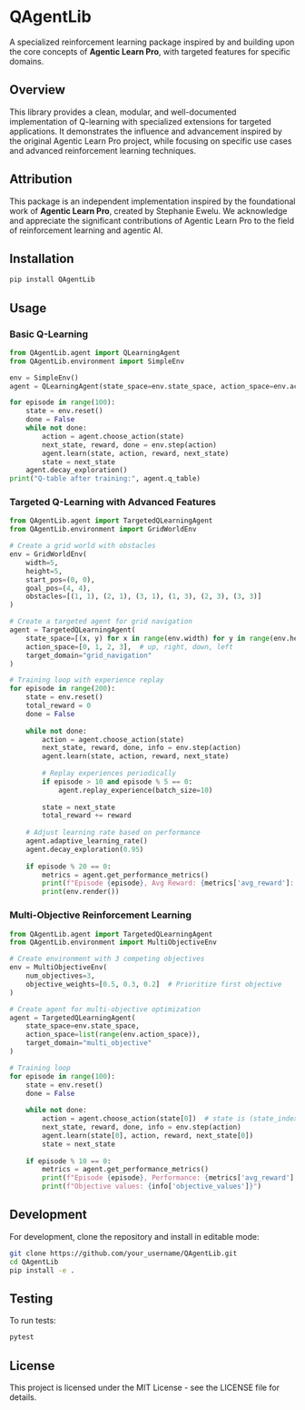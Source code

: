 # QAgentLib

A specialized reinforcement learning package inspired by and building upon the core concepts of **Agentic Learn Pro**, with targeted features for specific domains.

## Overview

This library provides a clean, modular, and well-documented implementation of Q-learning with specialized extensions for targeted applications. It demonstrates the influence and advancement inspired by the original Agentic Learn Pro project, while focusing on specific use cases and advanced reinforcement learning techniques.

## Attribution

This package is an independent implementation inspired by the foundational work of **Agentic Learn Pro**, created by Stephanie Ewelu. We acknowledge and appreciate the significant contributions of Agentic Learn Pro to the field of reinforcement learning and agentic AI.

## Installation

```bash
pip install QAgentLib
```

## Usage

### Basic Q-Learning

```python
from QAgentLib.agent import QLearningAgent
from QAgentLib.environment import SimpleEnv

env = SimpleEnv()
agent = QLearningAgent(state_space=env.state_space, action_space=env.action_space)

for episode in range(100):
    state = env.reset()
    done = False
    while not done:
        action = agent.choose_action(state)
        next_state, reward, done = env.step(action)
        agent.learn(state, action, reward, next_state)
        state = next_state
    agent.decay_exploration()
print("Q-table after training:", agent.q_table)
```

### Targeted Q-Learning with Advanced Features

```python
from QAgentLib.agent import TargetedQLearningAgent
from QAgentLib.environment import GridWorldEnv

# Create a grid world with obstacles
env = GridWorldEnv(
    width=5, 
    height=5, 
    start_pos=(0, 0), 
    goal_pos=(4, 4),
    obstacles=[(1, 1), (2, 1), (3, 1), (1, 3), (2, 3), (3, 3)]
)

# Create a targeted agent for grid navigation
agent = TargetedQLearningAgent(
    state_space=[(x, y) for x in range(env.width) for y in range(env.height)],
    action_space=[0, 1, 2, 3],  # up, right, down, left
    target_domain="grid_navigation"
)

# Training loop with experience replay
for episode in range(200):
    state = env.reset()
    total_reward = 0
    done = False
    
    while not done:
        action = agent.choose_action(state)
        next_state, reward, done, info = env.step(action)
        agent.learn(state, action, reward, next_state)
        
        # Replay experiences periodically
        if episode > 10 and episode % 5 == 0:
            agent.replay_experience(batch_size=10)
            
        state = next_state
        total_reward += reward
        
    # Adjust learning rate based on performance
    agent.adaptive_learning_rate()
    agent.decay_exploration(0.95)
    
    if episode % 20 == 0:
        metrics = agent.get_performance_metrics()
        print(f"Episode {episode}, Avg Reward: {metrics['avg_reward']:.2f}")
        print(env.render())
```

### Multi-Objective Reinforcement Learning

```python
from QAgentLib.agent import TargetedQLearningAgent
from QAgentLib.environment import MultiObjectiveEnv

# Create environment with 3 competing objectives
env = MultiObjectiveEnv(
    num_objectives=3,
    objective_weights=[0.5, 0.3, 0.2]  # Prioritize first objective
)

# Create agent for multi-objective optimization
agent = TargetedQLearningAgent(
    state_space=env.state_space,
    action_space=list(range(env.action_space)),
    target_domain="multi_objective"
)

# Training loop
for episode in range(100):
    state = env.reset()
    done = False
    
    while not done:
        action = agent.choose_action(state[0])  # state is (state_index, objective_values)
        next_state, reward, done, info = env.step(action)
        agent.learn(state[0], action, reward, next_state[0])
        state = next_state
        
    if episode % 10 == 0:
        metrics = agent.get_performance_metrics()
        print(f"Episode {episode}, Performance: {metrics['avg_reward']:.2f}")
        print(f"Objective values: {info['objective_values']}")
```

## Development

For development, clone the repository and install in editable mode:

```bash
git clone https://github.com/your_username/QAgentLib.git
cd QAgentLib
pip install -e .
```

## Testing

To run tests:

```bash
pytest
```

## License

This project is licensed under the MIT License - see the LICENSE file for details.